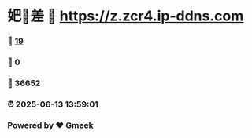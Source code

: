 # 妑🔭差 :link: https://z.zcr4.ip-ddns.com 
### :page_facing_up: [19](https://z.zcr4.ip-ddns.com/tag.html) 
### :speech_balloon: 0 
### :hibiscus: 36652 
### :alarm_clock: 2025-06-13 13:59:01 
### Powered by :heart: [Gmeek](https://github.com/Meekdai/Gmeek)
